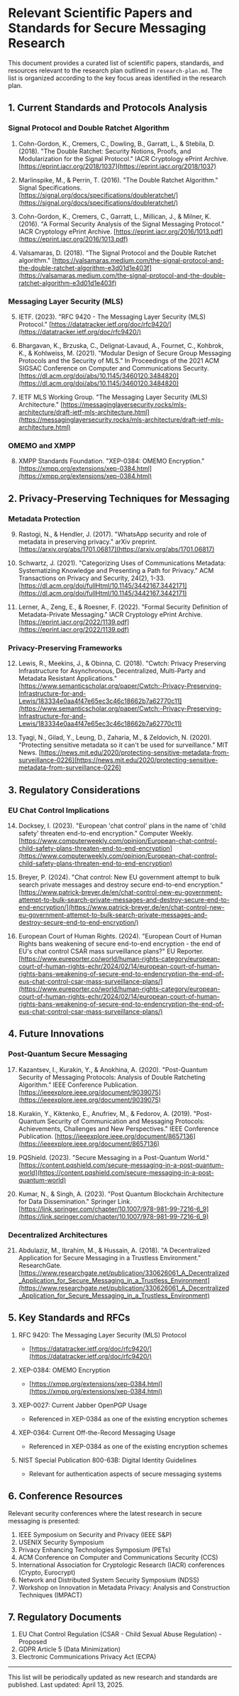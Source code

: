 # Relevant Scientific Papers and Standards for Secure Messaging Research

This document provides a curated list of scientific papers, standards, and resources relevant to the research plan outlined in `research-plan.md`. The list is organized according to the key focus areas identified in the research plan.

## 1. Current Standards and Protocols Analysis

### Signal Protocol and Double Ratchet Algorithm

1. Cohn-Gordon, K., Cremers, C., Dowling, B., Garratt, L., & Stebila, D. (2018). "The Double Ratchet: Security Notions, Proofs, and Modularization for the Signal Protocol." IACR Cryptology ePrint Archive. [https://eprint.iacr.org/2018/1037](https://eprint.iacr.org/2018/1037)

2. Marlinspike, M., & Perrin, T. (2016). "The Double Ratchet Algorithm." Signal Specifications. [https://signal.org/docs/specifications/doubleratchet/](https://signal.org/docs/specifications/doubleratchet/)

3. Cohn-Gordon, K., Cremers, C., Garratt, L., Millican, J., & Milner, K. (2016). "A Formal Security Analysis of the Signal Messaging Protocol." IACR Cryptology ePrint Archive. [https://eprint.iacr.org/2016/1013.pdf](https://eprint.iacr.org/2016/1013.pdf)

4. Valsamaras, D. (2018). "The Signal Protocol and the Double Ratchet algorithm." [https://valsamaras.medium.com/the-signal-protocol-and-the-double-ratchet-algorithm-e3d01d1e403f](https://valsamaras.medium.com/the-signal-protocol-and-the-double-ratchet-algorithm-e3d01d1e403f)

### Messaging Layer Security (MLS)

5. IETF. (2023). "RFC 9420 - The Messaging Layer Security (MLS) Protocol." [https://datatracker.ietf.org/doc/rfc9420/](https://datatracker.ietf.org/doc/rfc9420/)

6. Bhargavan, K., Brzuska, C., Delignat-Lavaud, A., Fournet, C., Kohbrok, K., & Kohlweiss, M. (2021). "Modular Design of Secure Group Messaging Protocols and the Security of MLS." In Proceedings of the 2021 ACM SIGSAC Conference on Computer and Communications Security. [https://dl.acm.org/doi/abs/10.1145/3460120.3484820](https://dl.acm.org/doi/abs/10.1145/3460120.3484820)

7. IETF MLS Working Group. "The Messaging Layer Security (MLS) Architecture." [https://messaginglayersecurity.rocks/mls-architecture/draft-ietf-mls-architecture.html](https://messaginglayersecurity.rocks/mls-architecture/draft-ietf-mls-architecture.html)

### OMEMO and XMPP

8. XMPP Standards Foundation. "XEP-0384: OMEMO Encryption." [https://xmpp.org/extensions/xep-0384.html](https://xmpp.org/extensions/xep-0384.html)

## 2. Privacy-Preserving Techniques for Messaging

### Metadata Protection

9. Rastogi, N., & Hendler, J. (2017). "WhatsApp security and role of metadata in preserving privacy." arXiv preprint. [https://arxiv.org/abs/1701.06817](https://arxiv.org/abs/1701.06817)

10. Schwartz, J. (2021). "Categorizing Uses of Communications Metadata: Systematizing Knowledge and Presenting a Path for Privacy." ACM Transactions on Privacy and Security, 24(2), 1-33. [https://dl.acm.org/doi/fullHtml/10.1145/3442167.3442171](https://dl.acm.org/doi/fullHtml/10.1145/3442167.3442171)

11. Lerner, A., Zeng, E., & Roesner, F. (2022). "Formal Security Definition of Metadata-Private Messaging." IACR Cryptology ePrint Archive. [https://eprint.iacr.org/2022/1139.pdf](https://eprint.iacr.org/2022/1139.pdf)

### Privacy-Preserving Frameworks

12. Lewis, R., Meekins, J., & Obinna, C. (2018). "Cwtch: Privacy Preserving Infrastructure for Asynchronous, Decentralized, Multi-Party and Metadata Resistant Applications." [https://www.semanticscholar.org/paper/Cwtch:-Privacy-Preserving-Infrastructure-for-and-Lewis/183334e0aa4f47e65ec3c46c18662b7a62770c11](https://www.semanticscholar.org/paper/Cwtch:-Privacy-Preserving-Infrastructure-for-and-Lewis/183334e0aa4f47e65ec3c46c18662b7a62770c11)

13. Tyagi, N., Gilad, Y., Leung, D., Zaharia, M., & Zeldovich, N. (2020). "Protecting sensitive metadata so it can't be used for surveillance." MIT News. [https://news.mit.edu/2020/protecting-sensitive-metadata-from-surveillance-0226](https://news.mit.edu/2020/protecting-sensitive-metadata-from-surveillance-0226)

## 3. Regulatory Considerations

### EU Chat Control Implications

14. Docksey, I. (2023). "European 'chat control' plans in the name of 'child safety' threaten end-to-end encryption." Computer Weekly. [https://www.computerweekly.com/opinion/European-chat-control-child-safety-plans-threaten-end-to-end-encryption](https://www.computerweekly.com/opinion/European-chat-control-child-safety-plans-threaten-end-to-end-encryption)

15. Breyer, P. (2024). "Chat control: New EU government attempt to bulk search private messages and destroy secure end-to-end encryption." [https://www.patrick-breyer.de/en/chat-control-new-eu-government-attempt-to-bulk-search-private-messages-and-destroy-secure-end-to-end-encryption/](https://www.patrick-breyer.de/en/chat-control-new-eu-government-attempt-to-bulk-search-private-messages-and-destroy-secure-end-to-end-encryption/)

16. European Court of Human Rights. (2024). "European Court of Human Rights bans weakening of secure end-to-end encryption - the end of EU's chat control CSAR mass surveillance plans?" EU Reporter. [https://www.eureporter.co/world/human-rights-category/european-court-of-human-rights-echr/2024/02/14/european-court-of-human-rights-bans-weakening-of-secure-end-to-endencryption-the-end-of-eus-chat-control-csar-mass-surveillance-plans/](https://www.eureporter.co/world/human-rights-category/european-court-of-human-rights-echr/2024/02/14/european-court-of-human-rights-bans-weakening-of-secure-end-to-endencryption-the-end-of-eus-chat-control-csar-mass-surveillance-plans/)

## 4. Future Innovations

### Post-Quantum Secure Messaging

17. Kazantsev, I., Kurakin, Y., & Anokhina, A. (2020). "Post-Quantum Security of Messaging Protocols: Analysis of Double Ratcheting Algorithm." IEEE Conference Publication. [https://ieeexplore.ieee.org/document/9039075](https://ieeexplore.ieee.org/document/9039075)

18. Kurakin, Y., Kiktenko, E., Anufriev, M., & Fedorov, A. (2019). "Post-Quantum Security of Communication and Messaging Protocols: Achievements, Challenges and New Perspectives." IEEE Conference Publication. [https://ieeexplore.ieee.org/document/8657136](https://ieeexplore.ieee.org/document/8657136)

19. PQShield. (2023). "Secure Messaging in a Post-Quantum World." [https://content.pqshield.com/secure-messaging-in-a-post-quantum-world](https://content.pqshield.com/secure-messaging-in-a-post-quantum-world)

20. Kumar, N., & Singh, A. (2023). "Post Quantum Blockchain Architecture for Data Dissemination." Springer Link. [https://link.springer.com/chapter/10.1007/978-981-99-7216-6_9](https://link.springer.com/chapter/10.1007/978-981-99-7216-6_9)

### Decentralized Architectures

21. Abdulaziz, M., Ibrahim, M., & Hussain, A. (2018). "A Decentralized Application for Secure Messaging in a Trustless Environment." ResearchGate. [https://www.researchgate.net/publication/330626061_A_Decentralized_Application_for_Secure_Messaging_in_a_Trustless_Environment](https://www.researchgate.net/publication/330626061_A_Decentralized_Application_for_Secure_Messaging_in_a_Trustless_Environment)

## 5. Key Standards and RFCs

1. RFC 9420: The Messaging Layer Security (MLS) Protocol
   - [https://datatracker.ietf.org/doc/rfc9420/](https://datatracker.ietf.org/doc/rfc9420/)

2. XEP-0384: OMEMO Encryption
   - [https://xmpp.org/extensions/xep-0384.html](https://xmpp.org/extensions/xep-0384.html)

3. XEP-0027: Current Jabber OpenPGP Usage
   - Referenced in XEP-0384 as one of the existing encryption schemes

4. XEP-0364: Current Off-the-Record Messaging Usage
   - Referenced in XEP-0384 as one of the existing encryption schemes

5. NIST Special Publication 800-63B: Digital Identity Guidelines
   - Relevant for authentication aspects of secure messaging systems

## 6. Conference Resources

Relevant security conferences where the latest research in secure messaging is presented:

1. IEEE Symposium on Security and Privacy (IEEE S&P)
2. USENIX Security Symposium
3. Privacy Enhancing Technologies Symposium (PETs)
4. ACM Conference on Computer and Communications Security (CCS)
5. International Association for Cryptologic Research (IACR) conferences (Crypto, Eurocrypt)
6. Network and Distributed System Security Symposium (NDSS)
7. Workshop on Innovation in Metadata Privacy: Analysis and Construction Techniques (IMPACT)

## 7. Regulatory Documents

1. EU Chat Control Regulation (CSAR - Child Sexual Abuse Regulation) - Proposed
2. GDPR Article 5 (Data Minimization)
3. Electronic Communications Privacy Act (ECPA)

---

This list will be periodically updated as new research and standards are published. Last updated: April 13, 2025.
